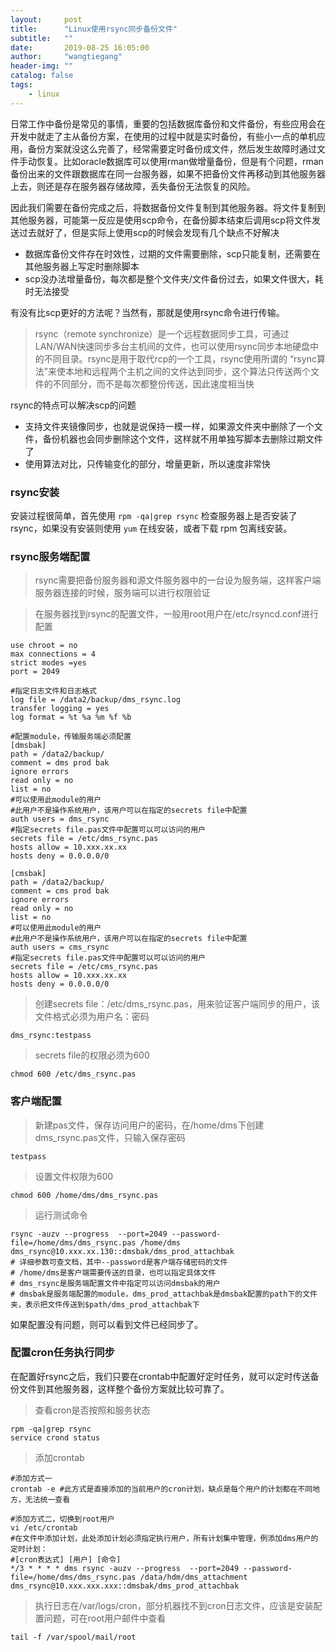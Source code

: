 ```yaml
---
layout:     post
title:      "Linux使用rsync同步备份文件"
subtitle:   ""
date:       2019-08-25 16:05:00
author:     "wangtiegang"
header-img: ""
catalog: false
tags:
    - linux
---
```


日常工作中备份是常见的事情，重要的包括数据库备份和文件备份，有些应用会在开发中就走了主从备份方案，在使用的过程中就是实时备份，有些小一点的单机应用，备份方案就没这么完善了，经常需要定时备份成文件，然后发生故障时通过文件手动恢复。比如oracle数据库可以使用rman做增量备份，但是有个问题，rman备份出来的文件跟数据库在同一台服务器，如果不把备份文件再移动到其他服务器上去，则还是存在服务器存储故障，丢失备份无法恢复的风险。

因此我们需要在备份完成之后，将数据备份文件复制到其他服务器。将文件复制到其他服务器，可能第一反应是使用scp命令，在备份脚本结束后调用scp将文件发送过去就好了，但是实际上使用scp的时候会发现有几个缺点不好解决

* 数据库备份文件存在时效性，过期的文件需要删除，scp只能复制，还需要在其他服务器上写定时删除脚本
* scp没办法增量备份，每次都是整个文件夹/文件备份过去，如果文件很大，耗时无法接受

有没有比scp更好的方法呢？当然有，那就是使用rsync命令进行传输。

> rsync（remote synchronize）是一个远程数据同步工具，可通过LAN/WAN快速同步多台主机间的文件，也可以使用rsync同步本地硬盘中的不同目录。rsync是用于取代rcp的一个工具，rsync使用所谓的 “rsync算法”来使本地和远程两个主机之间的文件达到同步，这个算法只传送两个文件的不同部分，而不是每次都整份传送，因此速度相当快

rsync的特点可以解决scp的问题

* 支持文件夹镜像同步，也就是说保持一模一样，如果源文件夹中删除了一个文件，备份机器也会同步删除这个文件，这样就不用单独写脚本去删除过期文件了
* 使用算法对比，只传输变化的部分，增量更新，所以速度非常快

### rsync安装

安装过程很简单，首先使用 ```rpm -qa|grep rsync``` 检查服务器上是否安装了rsync，如果没有安装则使用 ```yum``` 在线安装，或者下载 rpm 包离线安装。

### rsync服务端配置

> rsync需要把备份服务器和源文件服务器中的一台设为服务端，这样客户端服务器连接的时候，服务端可以进行权限验证

> 在服务器找到rsync的配置文件，一般用root用户在/etc/rsyncd.conf进行配置

```shell
use chroot = no
max connections = 4
strict modes =yes
port = 2049

#指定日志文件和日志格式
log file = /data2/backup/dms_rsync.log
transfer logging = yes
log format = %t %a %m %f %b

#配置module，传输服务端必须配置
[dmsbak]
path = /data2/backup/
comment = dms prod bak
ignore errors
read only = no
list = no
#可以使用此module的用户
#此用户不是操作系统用户，该用户可以在指定的secrets file中配置
auth users = dms_rsync
#指定secrets file.pas文件中配置可以可以访问的用户
secrets file = /etc/dms_rsync.pas
hosts allow = 10.xxx.xx.xx
hosts deny = 0.0.0.0/0

[cmsbak]
path = /data2/backup/
comment = cms prod bak
ignore errors
read only = no
list = no
#可以使用此module的用户
#此用户不是操作系统用户，该用户可以在指定的secrets file中配置
auth users = cms_rsync
#指定secrets file.pas文件中配置可以可以访问的用户
secrets file = /etc/cms_rsync.pas
hosts allow = 10.xxx.xx.xx
hosts deny = 0.0.0.0/0

```

> 创建secrets file：/etc/dms_rsync.pas，用来验证客户端同步的用户，该文件格式必须为用户名：密码

```shell
dms_rsync:testpass
```

> secrets file的权限必须为600

```shell
chmod 600 /etc/dms_rsync.pas
```

### 客户端配置


> 新建pas文件，保存访问用户的密码，在/home/dms下创建dms_rsync.pas文件，只输入保存密码

```
testpass
```
> 设置文件权限为600

```
chmod 600 /home/dms/dms_rsync.pas
```

> 运行测试命令

```shell
rsync -auzv --progress  --port=2049 --password-file=/home/dms/dms_rsync.pas /home/dms dms_rsync@10.xxx.xx.130::dmsbak/dms_prod_attachbak
# 详细参数可查文档，其中--password是客户端存储密码的文件 
# /home/dms是客户端需要传送的目录，也可以指定具体文件
# dms_rsync是服务端配置文件中指定可以访问dmsbak的用户
# dmsbak是服务端配置的module，dms_prod_attachbak是dmsbak配置的path下的文件夹，表示把文件传送到$path/dms_prod_attachbak下

```

如果配置没有问题，则可以看到文件已经同步了。

### 配置cron任务执行同步

在配置好rsync之后，我们只要在crontab中配置好定时任务，就可以定时传送备份文件到其他服务器，这样整个备份方案就比较可靠了。

> 查看cron是否按照和服务状态

```shell
rpm -qa|grep rsync
service crond status
```

> 添加crontab

```shell
#添加方式一
crontab -e #此方式是直接添加的当前用户的cron计划，缺点是每个用户的计划都在不同地方，无法统一查看

#添加方式二，切换到root用户
vi /etc/crontab
#在文件中添加计划，此处添加计划必须指定执行用户，所有计划集中管理，例添加dms用户的定时计划：
#[cron表达式] [用户] [命令]
*/3 * * * * dms rsync -auzv --progress  --port=2049 --password-file=/home/dms/dms_rsync.pas /data/hdm/dms_attachment dms_rsync@10.xxx.xxx.xxx::dmsbak/dms_prod_attachbak
```

> 执行日志在/var/logs/cron，部分机器找不到cron日志文件，应该是安装配置问题，可在root用户邮件中查看

```shell
tail -f /var/spool/mail/root
```
